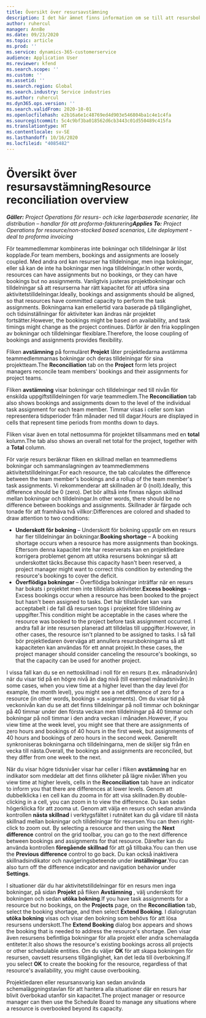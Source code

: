 ```yaml
---
title: Översikt över resursavstämning
description: I det här ämnet finns information om se till att resursbokningar och uppdrag till projekt är anpassade.
author: ruhercul
manager: AnnBe
ms.date: 09/23/2020
ms.topic: article
ms.prod: ''
ms.service: dynamics-365-customerservice
audience: Application User
ms.reviewer: kfend
ms.search.scope: ''
ms.custom: ''
ms.assetid: ''
ms.search.region: Global
ms.search.industry: Service industries
ms.author: ruhercul
ms.dyn365.ops.version: ''
ms.search.validFrom: 2020-10-01
ms.openlocfilehash: e2b16a6e1c48769ed4d903e546804ba1c4e1c4fa
ms.sourcegitcommit: 5c4c9bf3ba018562d6cb3443c01d550489c415fa
ms.translationtype: HT
ms.contentlocale: sv-SE
ms.lasthandoff: 10/16/2020
ms.locfileid: "4085482"
---
```

# <a name="resource-reconciliation-overview"></a><span data-ttu-id="4a7f0-103">Översikt över resursavstämning</span><span class="sxs-lookup"><span data-stu-id="4a7f0-103">Resource reconciliation overview</span></span>

<span data-ttu-id="4a7f0-104">_**Gäller:** Project Operations för resurs- och icke lagerbaserade scenarier, lite distribution – handlar för att proforma-fakturering_</span><span class="sxs-lookup"><span data-stu-id="4a7f0-104">_**Applies To:** Project Operations for resource/non-stocked based scenarios, Lite deployment - deal to proforma invoicing_</span></span>

<span data-ttu-id="4a7f0-105">För teammedlemmar kombineras inte bokningar och tilldelningar är löst kopplade.</span><span class="sxs-lookup"><span data-stu-id="4a7f0-105">For team members, bookings and assignments are loosely coupled.</span></span> <span data-ttu-id="4a7f0-106">Med andra ord kan resurser ha tilldelningar, men inga bokningar, eller så kan de inte ha bokningar men inga tilldelningar.</span><span class="sxs-lookup"><span data-stu-id="4a7f0-106">In other words, resources can have assignments but no bookings, or they can have bookings but no assignments.</span></span> <span data-ttu-id="4a7f0-107">Vanligtvis justeras projektbokningar och tilldelningar så att resurserna har rätt kapacitet för att utföra sina aktivitetstilldelningar.</span><span class="sxs-lookup"><span data-stu-id="4a7f0-107">Ideally, bookings and assignments should be aligned, so that resources have committed capacity to perform the task assignments.</span></span> <span data-ttu-id="4a7f0-108">Bokningarna kan emellertid vara baserade på tillgänglighet, och tidsinställningar för aktiviteter kan ändras när projektet fortsätter.</span><span class="sxs-lookup"><span data-stu-id="4a7f0-108">However, the bookings might be based on availability, and task timings might change as the project continues.</span></span> <span data-ttu-id="4a7f0-109">Därför är den fria kopplingen av bokningar och tilldelningar flexiblare.</span><span class="sxs-lookup"><span data-stu-id="4a7f0-109">Therefore, the loose coupling of bookings and assignments provides flexibility.</span></span>

<span data-ttu-id="4a7f0-110">Fliken **avstämning** på formuläret **Projekt** låter projektledarna avstämma teammedlemmarnas bokningar och deras tilldelningar för sina projektteam.</span><span class="sxs-lookup"><span data-stu-id="4a7f0-110">The **Reconciliation** tab on the **Project** form lets project managers reconcile team members' bookings and their assignments for project teams.</span></span>

<span data-ttu-id="4a7f0-111">Fliken **avstämning** visar bokningar och tilldelningar ned till nivån för enskilda uppgiftstilldelningen för varje teammedlem.</span><span class="sxs-lookup"><span data-stu-id="4a7f0-111">The **Reconciliation** tab also shows bookings and assignments down to the level of the individual task assignment for each team member.</span></span> <span data-ttu-id="4a7f0-112">Timmar visas i celler som kan representera tidsperioder från månader ned till dagar.</span><span class="sxs-lookup"><span data-stu-id="4a7f0-112">Hours are displayed in cells that represent time periods from months down to days.</span></span>

<span data-ttu-id="4a7f0-113">Fliken visar även en total nettosumma för projektet tillsammans med en **total** kolumn.</span><span class="sxs-lookup"><span data-stu-id="4a7f0-113">The tab also shows an overall net total for the project, together with a **Total** column.</span></span>

<span data-ttu-id="4a7f0-114">För varje resurs beräknar fliken en skillnad mellan en teammedlems bokningar och sammanslagningen av teammedlemmens aktivitetstilldelningar.</span><span class="sxs-lookup"><span data-stu-id="4a7f0-114">For each resource, the tab calculates the difference between the team member's bookings and a rollup of the team member's task assignments.</span></span> <span data-ttu-id="4a7f0-115">Vi rekommenderar att skillnaden är 0 (noll).</span><span class="sxs-lookup"><span data-stu-id="4a7f0-115">Ideally, this difference should be 0 (zero).</span></span> <span data-ttu-id="4a7f0-116">Det bör alltså inte finnas någon skillnad mellan bokningar och tilldelningar.</span><span class="sxs-lookup"><span data-stu-id="4a7f0-116">In other words, there should be no difference between bookings and assignments.</span></span> <span data-ttu-id="4a7f0-117">Skillnader är färgade och tonade för att framhäva två villkor:</span><span class="sxs-lookup"><span data-stu-id="4a7f0-117">Differences are colored and shaded to draw attention to two conditions:</span></span>

- <span data-ttu-id="4a7f0-118">**Underskott för bokning** – Underskott för bokning uppstår om en resurs har fler tilldelningar än bokningar.</span><span class="sxs-lookup"><span data-stu-id="4a7f0-118">**Booking shortage** – A booking shortage occurs when a resource has more assignments than bookings.</span></span> <span data-ttu-id="4a7f0-119">Eftersom denna kapacitet inte har reserverats kan en projektledare korrigera problemet genom att utöka resursens bokningar så att underskottet täcks.</span><span class="sxs-lookup"><span data-stu-id="4a7f0-119">Because this capacity hasn't been reserved, a project manager might want to correct this condition by extending the resource's bookings to cover the deficit.</span></span>
- <span data-ttu-id="4a7f0-120">**Överflödiga bokningar** – Överflödiga bokningar inträffar när en resurs har bokats i projektet men inte tilldelats aktiviteter.</span><span class="sxs-lookup"><span data-stu-id="4a7f0-120">**Excess bookings** – Excess bookings occur when a resource has been booked to the project but hasn't been assigned to tasks.</span></span> <span data-ttu-id="4a7f0-121">Det här tillståndet kan vara acceptabelt i de fall då resursen togs i projektet före tilldelning av uppgifter.</span><span class="sxs-lookup"><span data-stu-id="4a7f0-121">This condition might be acceptable in the cases where the resource was booked to the project before task assignment occurred.</span></span> <span data-ttu-id="4a7f0-122">I andra fall är inte resursen planerad att tilldelas till uppgifter.</span><span class="sxs-lookup"><span data-stu-id="4a7f0-122">However, in other cases, the resource isn't planned to be assigned to tasks.</span></span> <span data-ttu-id="4a7f0-123">I så fall bör projektledaren överväga att annullera resursbokningarna så att kapaciteten kan användas för ett annat projekt.</span><span class="sxs-lookup"><span data-stu-id="4a7f0-123">In these cases, the project manager should consider canceling the resource's bookings, so that the capacity can be used for another project.</span></span>

<span data-ttu-id="4a7f0-124">I vissa fall kan du se en nettoskillnad i noll för en resurs (t.ex. månadsnivån) när du visar tid på en högre nivå än dag nivå (till exempel månadsnivån).</span><span class="sxs-lookup"><span data-stu-id="4a7f0-124">In some cases, when you view time at a higher level than the day level (for example, the month level), you might see a net difference of zero for a resource (in other words, bookings = assignments).</span></span> <span data-ttu-id="4a7f0-125">Om du visar tid på veckonivån kan du se att det finns tilldelningar på noll timmar och bokningar på 40 timmar under den första veckan men tilldelningar på 40 timmar och bokningar på noll timmar i den andra veckan i månaden.</span><span class="sxs-lookup"><span data-stu-id="4a7f0-125">However, if you view time at the week level, you might see that there are assignments of zero hours and bookings of 40 hours in the first week, but assignments of 40 hours and bookings of zero hours in the second week.</span></span> <span data-ttu-id="4a7f0-126">Generellt synkroniseras bokningarna och tilldelningarna, men de skiljer sig från en vecka till nästa.</span><span class="sxs-lookup"><span data-stu-id="4a7f0-126">Overall, the bookings and assignments are reconciled, but they differ from one week to the next.</span></span>

<span data-ttu-id="4a7f0-127">När du visar högre tidsnivåer visar har celler i fliken **avstämning** har en indikator som meddelar att det finns olikheter på lägre nivåer.</span><span class="sxs-lookup"><span data-stu-id="4a7f0-127">When you view time at higher levels, cells in the **Reconciliation** tab have an indicator to inform you that there are differences at lower levels.</span></span> <span data-ttu-id="4a7f0-128">Genom att dubbelklicka i en cell kan du zooma in för att visa skillnaden.</span><span class="sxs-lookup"><span data-stu-id="4a7f0-128">By double-clicking in a cell, you can zoom in to view the difference.</span></span> <span data-ttu-id="4a7f0-129">Du kan sedan högerklicka för att zooma ut. Genom att välja en resurs och sedan använda kontrollen **nästa skillnad** i verktygsfältet i rutnätet kan du gå vidare till nästa skillnad mellan bokningar och tilldelningar för resursen.</span><span class="sxs-lookup"><span data-stu-id="4a7f0-129">You can then right-click to zoom out. By selecting a resource and then using the **Next difference** control on the grid toolbar, you can go to the next difference between bookings and assignments for that resource.</span></span> <span data-ttu-id="4a7f0-130">Därefter kan du använda kontrollen **föregående skillnad** för att gå tillbaka.</span><span class="sxs-lookup"><span data-stu-id="4a7f0-130">You can then use the **Previous difference** control to go back.</span></span> <span data-ttu-id="4a7f0-131">Du kan också inaktivera skillnadsindikator och navigeringsbeteende under **inställningar**.</span><span class="sxs-lookup"><span data-stu-id="4a7f0-131">You can also turn off the difference indicator and navigation behavior under **Settings**.</span></span>


<span data-ttu-id="4a7f0-132">I situationer där du har aktivitetstilldelningar för en resurs men inga bokningar, på sidan **Projekt** på fliken **Avstämning** , välj underskott för bokningen och sedan **utöka bokning**.</span><span class="sxs-lookup"><span data-stu-id="4a7f0-132">If you have task assignments for a resource but no bookings, on the **Projects** page, on the **Reconciliation** tab, select the booking shortage, and then select **Extend Booking**.</span></span> <span data-ttu-id="4a7f0-133">I dialogrutan **utöka bokning** visas och visar den bokning som behövs för att lösa resursens underskott.</span><span class="sxs-lookup"><span data-stu-id="4a7f0-133">The **Extend Booking** dialog box appears and shows the booking that is needed to address the resource's shortage.</span></span> <span data-ttu-id="4a7f0-134">Den visar även resursens befintliga bokningar för alla projekt eller andra schemalagda entiteter.</span><span class="sxs-lookup"><span data-stu-id="4a7f0-134">It also shows the resource's existing bookings across all projects or other schedulable entities.</span></span> <span data-ttu-id="4a7f0-135">Om du väljer **OK** för att skapa bokningen för resursen, oavsett resursens tillgänglighet, kan det leda till överbokning.</span><span class="sxs-lookup"><span data-stu-id="4a7f0-135">If you select **OK** to create the booking for the resource, regardless of that resource's availability, you might cause overbooking.</span></span>

<span data-ttu-id="4a7f0-136">Projektledaren eller resursansvarig kan sedan använda schemaläggningstavlan för att hantera alla situationer där en resurs har blivit överbokad utanför sin kapacitet.</span><span class="sxs-lookup"><span data-stu-id="4a7f0-136">The project manager or resource manager can then use the Schedule Board to manage any situations where a resource is overbooked beyond its capacity.</span></span>

